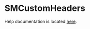 # SMCustomHeaders

<p>
Help documentation is located
<a href="https://portal.smartertools.com/kb/a3413/adding-custom-headers-to-email-messages.aspx" target="_blank">here</a>.
</p>
